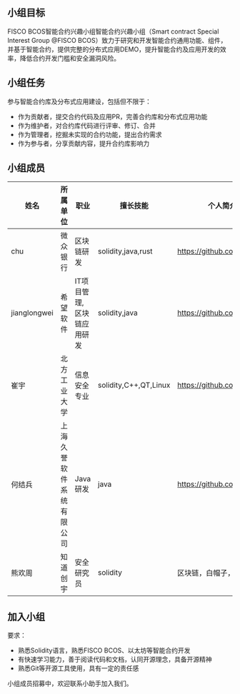 
## 小组目标

FISCO BCOS智能合约兴趣小组智能合约兴趣小组（Smart contract Special Interest Group @FISCO BCOS）致力于研究和开发智能合约通用功能、组件，并基于智能合约，提供完整的分布式应用DEMO，提升智能合约及应用开发的效率，降低合约开发门槛和安全漏洞风险。

## 小组任务
参与智能合约库及分布式应用建设，包括但不限于：

- 作为贡献者，提交合约代码及应用PR，完善合约库和分布式应用功能
- 作为维护者，对合约库代码进行评审、修订、合并
- 作为管理者，挖掘未实现的合约功能，提出合约需求
- 作为参与者，分享贡献内容，提升合约库影响力

## 小组成员
| **姓名** | **所属单位**  | **职业**   | **擅长技能** | **个人简介/主页** |
| -------- | ------------ | --------- | -------------- | -------------------- |
| chu | 微众银行 | 区块链研发  | solidity,java,rust | https://github.com/masonhunk |
|jianglongwei|希望软件|IT项目管理,区块链应用研发|solidity,java|https://github.com/jianglongwei|
| 崔宇 | 北方工业大学 | 信息安全专业 | solidity,C++,QT,Linux | https://github.com/cuiyuchain |
| 何结兵 | 上海久誉软件系统有限公司 | Java研发  | java | https://github.com/freezehe |
| 熊欢周 | 知道创宇 | 安全研究员 | solidity | 区块链，白帽子，审计 |

## 加入小组

要求：

- 熟悉Solidity语言，熟悉FISCO BCOS、以太坊等智能合约开发
- 有快速学习能力，善于阅读代码和文档，认同开源理念，具备开源精神
- 熟悉Git等开源工具使用，具有一定的责任感


小组成员招募中，欢迎联系小助手加入我们。
